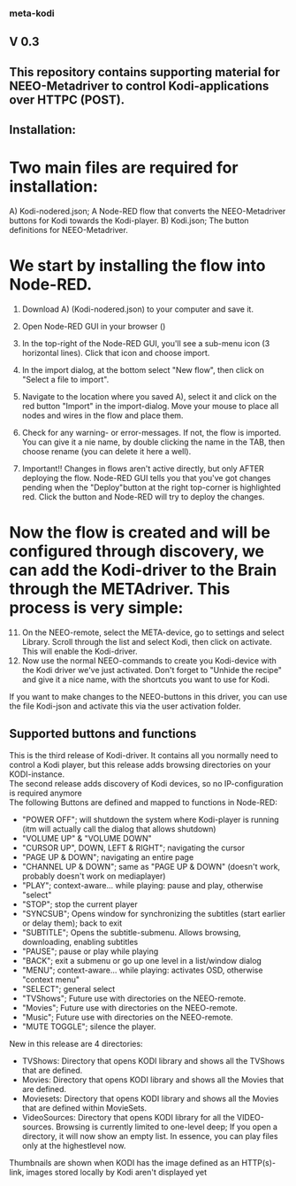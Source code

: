 ### meta-kodi
## V 0.3

## This repository contains supporting material for NEEO-Metadriver to control Kodi-applications over HTTPC (POST).

## Installation:

# Two main files are required for installation:
A) Kodi-nodered.json; A Node-RED flow that converts the NEEO-Metadriver buttons for Kodi towards the Kodi-player.
B) Kodi.json; The button definitions for NEEO-Metadriver.

# We start by installing the flow into Node-RED.
1) Download A) (Kodi-nodered.json) to your computer and save it.
2) Open Node-RED GUI in your browser (<IP-address BRAIN:1880>)
3) In the top-right of the Node-RED GUI, you'll see a sub-menu icon (3 horizontal lines). Click that icon and choose import.
4) In the import dialog, at the bottom select "New flow", then click on "Select a file to import".
5) Navigate to the location where you saved A), select it and click on the red button "Import" in the import-dialog. Move your mouse to place all nodes and wires in the flow and place them.
6) Check for any warning- or error-messages. If not, the flow is imported. You can give it a nie name, by double clicking the name in the TAB, then choose rename (you can delete it here a well).

10) Important!! Changes in flows aren't active directly, but only AFTER deploying the flow. Node-RED GUI tells you that you've got changes pending when the "Deploy"button at the right top-corner is highlighted red. Click the button and Node-RED will try to deploy the changes.  

# Now the flow is created and will be configured through discovery, we can add the Kodi-driver to the Brain through the METAdriver. This process is very simple: 
11) On the NEEO-remote, select the META-device, go to settings and select Library. Scroll through the list and select Kodi, then click on activate. This will enable the Kodi-driver. 
12) Now use the normal NEEO-commands to create you Kodi-device with the Kodi driver we've just activated. Don't forget to "Unhide the recipe" and give it a nice name, with the shortcuts you want to use for Kodi.  

If you want to make changes to the NEEO-buttons in this driver, you can use the file Kodi-json and activate this via the user activation folder. 

## Supported buttons and functions

This is the third release of Kodi-driver. It contains all you normally need to control a Kodi player, but this release adds browsing
directories on your KODI-instance.  
The second release adds discovery of Kodi devices, so no IP-configuration is required anymore  
The following Buttons are defined and mapped to functions in Node-RED:
- "POWER OFF"; will shutdown the system where Kodi-player is running (itm will actually call the dialog that allows shutdown)
- "VOLUME UP" & "VOLUME DOWN"
- "CURSOR UP", DOWN, LEFT & RIGHT"; navigating the cursor
- "PAGE UP & DOWN"; navigating an entire page
- "CHANNEL UP & DOWN"; same as "PAGE UP & DOWN" (doesn't work, probably doesn't work on mediaplayer)
- "PLAY"; context-aware... while playing: pause and play, otherwise "select"
- "STOP"; stop the current player
- "SYNCSUB"; Opens window for synchronizing the subtitles (start earlier or delay them); back to exit
- "SUBTITLE"; Opens the subtitle-submenu. Allows browsing, downloading, enabling subtitles
- "PAUSE"; pause or play while playing
- "BACK"; exit a submenu or go up one level in a list/window dialog
- "MENU"; context-aware... while playing: activates OSD, otherwise "context menu"
- "SELECT"; general select
- "TVShows"; Future use with directories on the NEEO-remote.
- "Movies"; Future use with directories on the NEEO-remote.
- "Music"; Future use with directories on the NEEO-remote.
- "MUTE TOGGLE"; silence the player.

New in this release are 4 directories:
- TVShows:      Directory that opens KODI library and shows all the TVShows that are defined.
- Movies:       Directory that opens KODI library and shows all the Movies that are defined.
- Moviesets:    Directory that opens KODI library and shows all the Movies that are defined within MovieSets.
- VideoSources: Directory that opens KODI library for all the VIDEO-sources. Browsing is currently limited to one-level deep;
                If you open a directory, it will now show an empty list. In essence, you can play files only at the highestlevel now.

Thumbnails are shown when KODI has the image defined as an HTTP(s)-link, images stored locally by Kodi aren't displayed yet  
